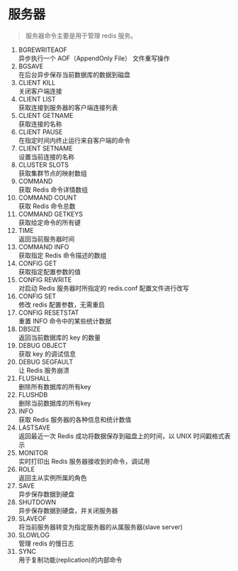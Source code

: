 # 服务器
>  服务器命令主要是用于管理 redis 服务。
1. BGREWRITEAOF    
异步执行一个 AOF（AppendOnly File） 文件重写操作
2. BGSAVE      
在后台异步保存当前数据库的数据到磁盘
3. CLIENT KILL      
关闭客户端连接
4. CLIENT LIST      
获取连接到服务器的客户端连接列表
5. CLIENT GETNAME   
获取连接的名称
6. CLIENT PAUSE    
在指定时间内终止运行来自客户端的命令
7. CLIENT SETNAME       
设置当前连接的名称
8. CLUSTER SLOTS    
获取集群节点的映射数组
9. COMMAND  
获取 Redis 命令详情数组
10. COMMAND COUNT   
获取 Redis 命令总数
11. COMMAND GETKEYS     
获取给定命令的所有键
12. TIME    
返回当前服务器时间
13. COMMAND INFO    
获取指定 Redis 命令描述的数组
14. CONFIG GET      
获取指定配置参数的值
15. CONFIG REWRITE      
对启动 Redis 服务器时所指定的 redis.conf 配置文件进行改写
16. CONFIG SET      
修改 redis 配置参数，无需重启
17. CONFIG RESETSTAT    
重置 INFO 命令中的某些统计数据
18. DBSIZE      
返回当前数据库的 key 的数量
19. DEBUG OBJECT    
获取 key 的调试信息
20. DEBUG SEGFAULT      
让 Redis 服务崩溃
21. FLUSHALL    
删除所有数据库的所有key
22. FLUSHDB     
删除当前数据库的所有key
23. INFO    
获取 Redis 服务器的各种信息和统计数值
24. LASTSAVE    
返回最近一次 Redis 成功将数据保存到磁盘上的时间，以 UNIX 时间戳格式表示
25. MONITOR     
实时打印出 Redis 服务器接收到的命令，调试用
26. ROLE    
返回主从实例所属的角色
27. SAVE    
异步保存数据到硬盘
28. SHUTDOWN    
异步保存数据到硬盘，并关闭服务器    
29. SLAVEOF     
将当前服务器转变为指定服务器的从属服务器(slave server)
30. SLOWLOG     
管理 redis 的慢日志
31. SYNC    
用于复制功能(replication)的内部命令